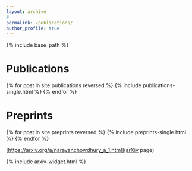 ```yaml
---
layout: archive
#
permalink: /publications/
author_profile: true
---
```


{% include base_path %}

Publications
======

{% for post in site.publications reversed %}
  {% include publications-single.html %}
{% endfor %}

Preprints
======

{% for post in site.preprints reversed %}
  {% include preprints-single.html %}
{% endfor %}

[https://arxiv.org/a/narayanchowdhury_a_1.html](arXiv page)

{% include arxiv-widget.html %}
